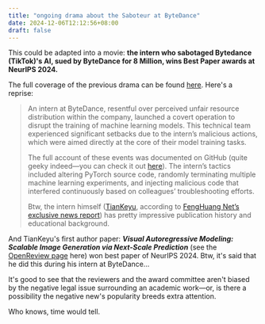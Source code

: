 ```yaml
---
title: "ongoing drama about the Saboteur at ByteDance"
date: 2024-12-06T12:12:56+08:00
draft: false
---
```


This could be adapted into a movie: **the intern who sabotaged Bytedance (TikTok)'s AI, sued by ByteDance for 8 Million, wins Best Paper awards at NeurIPS 2024.**

The full coverage of the previous drama can be found [here](/posts/misc/#the-saboteur). Here's a reprise:

> An intern at ByteDance, resentful over perceived unfair resource distribution within the company, launched a covert operation to disrupt the training of machine learning models. This technical team experienced significant setbacks due to the intern’s malicious actions, which were aimed directly at the core of their model training tasks.
>
> The full account of these events was documented on GitHub (quite geeky indeed—you can check it out [here](https://github.com/JusticeFighterDance/JusticeFighter110?tab=readme-ov-file)). The intern’s tactics included altering PyTorch source code, randomly terminating multiple machine learning experiments, and injecting malicious code that interfered continuously based on colleagues’ troubleshooting efforts.
>
> Btw, the intern himself ([TianKeyu](https://scholar.google.com/citations?user=6FdkbygAAAAJ&hl=en), according to [FengHuang Net’s exclusive news report](https://www.163.com/dy/article/JERPF6KC0511CP87.html#post_comment_area)) has pretty impressive publication history and educational background.

And TianKeyu's first author paper: ***Visual Autoregressive Modeling: Scalable Image Generation via Next-Scale Prediction*** (see the [OpenReview page](https://openreview.net/forum?id=gojL67CfS8&noteId=GKzcnWCV21) here) won best paper of NeurIPS 2024. Btw, it's said that he did this during his intern at ByteDance...

It's good to see that the reviewers and the award committee aren't biased by the negative legal issue surrounding an academic work—or, is there a possibility the negative new's popularity breeds extra attention.

Who knows, time would tell.

